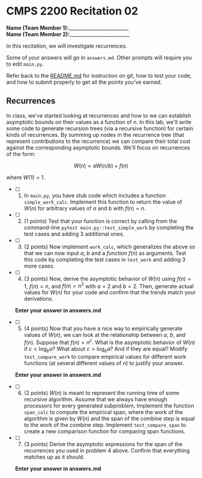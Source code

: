 # CMPS 2200  Recitation 02

**Name (Team Member 1):**_________________________  
**Name (Team Member 2):**_________________________

In this recitation, we will investigate recurrences. 

Some of your answers will go in `answers.md`. Other prompts will require you to edit `main.py`.

Refer back to the [README.md](README.md) for instruction on git, how to test your code, and how to submit properly to get all the points you've earned.

## Recurrences

In class, we've started looking at recurrences and how to we can establish asymptotic bounds on their values as a function of $n$. In this lab, we'll write some code to generate recursion trees (via a recursive function) for certain kinds of recurrences. By summing up nodes in the recurrence tree (that represent contributions to the recurrence) we can compare their total cost against the corresponding asymptotic bounds. We'll focus on  recurrences of the form:

$$ W(n) = aW(n/b) + f(n) $$

where $W(1) = 1$.

- [ ] 1. In `main.py`, you have stub code which includes a function `simple_work_calc`. Implement this function to return the value of $W(n)$ for arbitrary values of $a$ and $b$ with $f(n)=n$.

- [ ] 2. (1 points) Test that your function is correct by calling from the command-line `pytest main.py::test_simple_work` by completing the test cases and adding 3 additional ones.

- [ ] 3. (2 points) Now implement `work_calc`, which generalizes the above so that we can now input $a$, $b$ and a *function* $f(n)$ as arguments. Test this code by completing the test cases in `test_work` and adding 3 more cases.

- [ ] 4. (3 points) Now, derive the asymptotic behavior of $W(n)$ using $f(n) = 1$, $f(n) = n$, and $f(n) = n^2$  with $a=2$ and $b=2$. Then, generate actual values for $W(n)$ for your code and confirm that the trends match your derivations.

    **Enter your answer in answers.md**

- [ ] 5. (4 points) Now that you have a nice way to empirically generate
  values of $W(n)$, we can look at the relationship between $a$, $b$, and $f(n)$. Suppose that $f(n) = n^c$. What is the asymptotic behavior of $W(n)$ if $c < \log_b a$? What about $c > \log_b a$? And if they are equal? Modify `test_compare_work` to compare empirical values for different work functions (at several different values of $n$) to justify your answer. 

    **Enter your answer in answers.md**

- [ ] 6. (2 points) $W(n)$ is meant to represent the running time of
  some recursive algorithm. Assume that we always have enough processors for every generated subproblem. Implement the function `span_calc` to compute the empirical span, where the work of the algorithm is given by $W(n)$ and the span of the combine step is equal to the work of the combine step. Implement `test_compare_span` to create a new comparison function for comparing span functions. 
  
- [ ] 7. (3 points) Derive the asymptotic expressions for the span of the recurrences you used in problem 4 above. Confirm that everything matches up as it should. 

    **Enter your answer in answers.md**